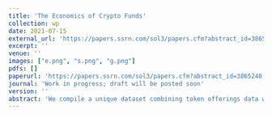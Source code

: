 ```yaml
---
title: 'The Economics of Crypto Funds'
collection: wp
date: 2021-07-15
external_url: 'https://papers.ssrn.com/sol3/papers.cfm?abstract_id=3865240'
excerpt: ''
venue: ''
images: ["e.png", "s.png", "g.png"]
pdfs: []
paperurl: 'https://papers.ssrn.com/sol3/papers.cfm?abstract_id=3865240'
journal: 'Work in progress; draft will be posted soon'
version: ''
abstract: 'We compile a unique dataset combining token offerings data with insitutional investment data, as well as proprietary performance data of crypto funds. Crypto funds are a new intermediary in entrepreneurial finance markets that employ sophisticated investment strategies typically only seen in public equity markets thanks to the liquidity of cryptocurrency markets. We find that token offerings receive higher valuations in the presence of crypto funds and post-offering institutional investments are also characterized by a jump in the cryptocurrency price. Consistent with the asset management literature, we find that crypto funds underperform the market (interestingly even before fees). We also examine how these patterns vary in the cross-section of crypto fund types and startup characteristics.'
---
```

